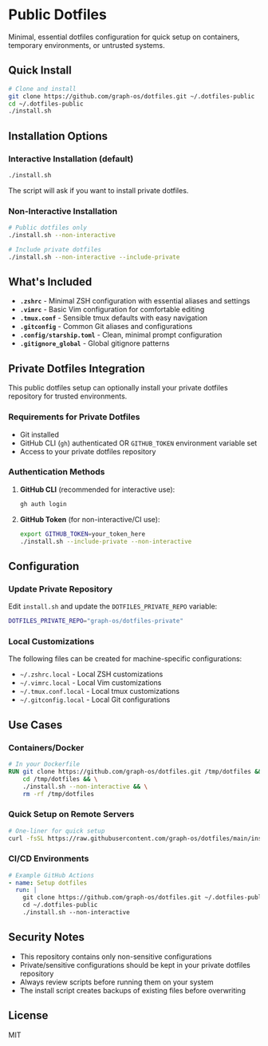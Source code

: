 # Public Dotfiles

Minimal, essential dotfiles configuration for quick setup on containers, temporary environments, or untrusted systems.

## Quick Install

```bash
# Clone and install
git clone https://github.com/graph-os/dotfiles.git ~/.dotfiles-public
cd ~/.dotfiles-public
./install.sh
```

## Installation Options

### Interactive Installation (default)
```bash
./install.sh
```
The script will ask if you want to install private dotfiles.

### Non-Interactive Installation
```bash
# Public dotfiles only
./install.sh --non-interactive

# Include private dotfiles
./install.sh --non-interactive --include-private
```

## What's Included

- **`.zshrc`** - Minimal ZSH configuration with essential aliases and settings
- **`.vimrc`** - Basic Vim configuration for comfortable editing
- **`.tmux.conf`** - Sensible tmux defaults with easy navigation
- **`.gitconfig`** - Common Git aliases and configurations
- **`.config/starship.toml`** - Clean, minimal prompt configuration
- **`.gitignore_global`** - Global gitignore patterns

## Private Dotfiles Integration

This public dotfiles setup can optionally install your private dotfiles repository for trusted environments.

### Requirements for Private Dotfiles
- Git installed
- GitHub CLI (`gh`) authenticated OR `GITHUB_TOKEN` environment variable set
- Access to your private dotfiles repository

### Authentication Methods
1. **GitHub CLI** (recommended for interactive use):
   ```bash
   gh auth login
   ```

2. **GitHub Token** (for non-interactive/CI use):
   ```bash
   export GITHUB_TOKEN=your_token_here
   ./install.sh --include-private --non-interactive
   ```

## Configuration

### Update Private Repository
Edit `install.sh` and update the `DOTFILES_PRIVATE_REPO` variable:
```bash
DOTFILES_PRIVATE_REPO="graph-os/dotfiles-private"
```

### Local Customizations
The following files can be created for machine-specific configurations:
- `~/.zshrc.local` - Local ZSH customizations
- `~/.vimrc.local` - Local Vim customizations  
- `~/.tmux.conf.local` - Local tmux customizations
- `~/.gitconfig.local` - Local Git configurations

## Use Cases

### Containers/Docker
```dockerfile
# In your Dockerfile
RUN git clone https://github.com/graph-os/dotfiles.git /tmp/dotfiles && \
    cd /tmp/dotfiles && \
    ./install.sh --non-interactive && \
    rm -rf /tmp/dotfiles
```

### Quick Setup on Remote Servers
```bash
# One-liner for quick setup
curl -fsSL https://raw.githubusercontent.com/graph-os/dotfiles/main/install.sh | bash
```

### CI/CD Environments
```yaml
# Example GitHub Actions
- name: Setup dotfiles
  run: |
    git clone https://github.com/graph-os/dotfiles.git ~/.dotfiles-public
    cd ~/.dotfiles-public
    ./install.sh --non-interactive
```

## Security Notes

- This repository contains only non-sensitive configurations
- Private/sensitive configurations should be kept in your private dotfiles repository
- Always review scripts before running them on your system
- The install script creates backups of existing files before overwriting

## License

MIT